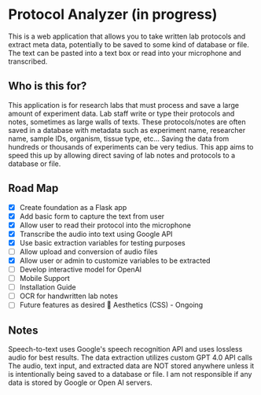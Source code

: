 # Protocol Analyzer (in progress)

This is a web application that allows you to take written lab protocols and extract meta data, potentially to be saved to some kind of database or file.
The text can be pasted into a text box or read into your microphone and transcribed. 

## Who is this for?

This application is for research labs that must process and save a large amount of experiment data. Lab staff write or type their protocols and notes, sometimes as large walls of texts. These protocols/notes are often saved in a database with metadata such as experiment name, researcher name, sample IDs, organism, tissue type, etc... Saving the data from hundreds or thousands of experiments can be very tedius. This app aims to speed this up by allowing direct saving of lab notes and protocols to a database or file. 

## Road Map
- [x] Create foundation as a Flask app
- [x] Add basic form to capture the text from user
- [x] Allow user to read their protocol into the microphone
- [x] Transcribe the audio into text using Google API
- [x] Use basic extraction variables for testing purposes
- [ ] Allow upload and conversion of audio files
- [x] Allow user or admin to customize variables to be extracted
- [ ] Develop interactive model for OpenAI
- [ ] Mobile Support
- [ ] Installation Guide
- [ ] OCR for handwritten lab notes
- [ ] Future features as desired
:small_blue_diamond: Aesthetics (CSS) - Ongoing
  
## Notes
Speech-to-text uses Google's speech recognition API and uses lossless audio for best results.
The data extraction utilizes custom GPT 4.0 API calls
The audio, text input, and extracted data are NOT stored anywhere unless it is intentionally being saved to a database or file. 
I am not responsible if any data is stored by Google or Open AI servers.
